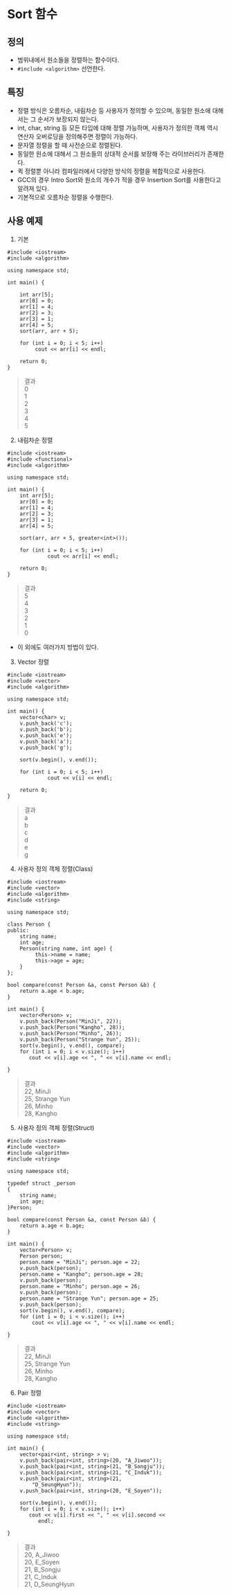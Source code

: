 # Sort 함수

## 정의
- 범위내에서 원소들을 정렬하는 함수이다.
- ```#include <algorithm>``` 선언한다.

## 특징
- 정렬 방식은 오름차순, 내림차순 등 사용자가 정의할 수 있으며, 동일한 원소에 대해서는 그 순서가 보장되지 않는다.
- int, char, string 등 모든 타입에 대해 정렬 가능하며, 사용자가 정의한 객체 역시 연산자 오버로딩을 정의해주면 정렬이 가능하다.
- 문자열 정렬을 할 때 사전순으로 정렬된다.
- 동일한 원소에 대해서 그 원소들의 상대적 순서를 보장해 주는 라이브러리가 존재한다.
- 퀵 정렬뿐 아니라 컴파일러에서 다양한 방식의 정렬을 복합적으로 사용한다.
- GCC의 경우 Intro Sort와 원소의 개수가 적을 경우 Insertion Sort를 사용한다고 알려져 있다.
- 기본적으로 오름차순 정렬을 수행한다.

## 사용 예제
1. 기본
~~~
#include <iostream>
#include <algorithm>

using namespace std;

int main() {

	int arr[5];
	arr[0] = 0;
	arr[1] = 4;
	arr[2] = 3;
	arr[3] = 1;
	arr[4] = 5;
	sort(arr, arr + 5);

	for (int i = 0; i < 5; i++)
	     cout << arr[i] << endl;

	return 0;
}
~~~
> 결과 <br>0 <br>1 <br>2 <br>3 <br>4 <br>5

2. 내림차순 정렬
~~~
#include <iostream>
#include <functional>
#include <algorithm>

using namespace std;

int main() {
	int arr[5];
	arr[0] = 0;
	arr[1] = 4;
	arr[2] = 3;
	arr[3] = 1;
	arr[4] = 5;

	sort(arr, arr + 5, greater<int>());

	for (int i = 0; i < 5; i++)
	         cout << arr[i] << endl;

	return 0;
}
~~~
> 결과 <br>5 <br>4 <br>3 <br>2 <br>1 <br>0
- 이 외에도 여러가지 방법이 있다.

3. Vector 정렬
~~~
#include <iostream>
#include <vector>
#include <algorithm>

using namespace std;

int main() {
	vector<char> v;
	v.push_back('c');
	v.push_back('b');
	v.push_back('e');
	v.push_back('a');
	v.push_back('g');

	sort(v.begin(), v.end());

	for (int i = 0; i < 5; i++)
	         cout << v[i] << endl;

	return 0;
}
~~~
> 결과 <br>a <br>b <br>c <br>d <br>e <br>g

4. 사용자 정의 객체 정렬(Class)
~~~
#include <iostream>
#include <vector>
#include <algorithm>
#include <string>

using namespace std;

class Person {
public:
	string name;
	int age;
	Person(string name, int age) {
	     this->name = name;
	     this->age = age;
	}
};

bool compare(const Person &a, const Person &b) {
	return a.age < b.age;
}

int main() {
	vector<Person> v;
	v.push_back(Person("MinJi", 22));
	v.push_back(Person("Kangho", 28));
	v.push_back(Person("Minho", 26));
	v.push_back(Person("Strange Yun", 25));
	sort(v.begin(), v.end(), compare);
	for (int i = 0; i < v.size(); i++)
	   cout << v[i].age << ", " << v[i].name << endl;

}
~~~
> 결과 <br>22, MinJi <br>25, Strange Yun <br>26, Minho <br>28, Kangho

5. 사용자 정의 객체 정렬(Struct)
~~~
#include <iostream>
#include <vector>
#include <algorithm>
#include <string>

using namespace std;

typedef struct _person
{
	string name;
	int age;
}Person;

bool compare(const Person &a, const Person &b) {
	return a.age < b.age;
}

int main() {
	vector<Person> v;
	Person person;
	person.name = "MinJi"; person.age = 22;
	v.push_back(person);
	person.name = "Kangho"; person.age = 28;
	v.push_back(person);
	person.name = "Minho"; person.age = 26;
	v.push_back(person);
	person.name = "Strange Yun"; person.age = 25;
	v.push_back(person);
	sort(v.begin(), v.end(), compare);
	for (int i = 0; i < v.size(); i++)
		cout << v[i].age << ", " << v[i].name << endl;

}
~~~
> 결과 <br>22, MinJi <br>25, Strange Yun <br>26, Minho <br>28, Kangho

6. Pair 정렬
~~~
#include <iostream>
#include <vector>
#include <algorithm>
#include <string>

using namespace std;

int main() {
	vector<pair<int, string> > v;
	v.push_back(pair<int, string>(20, "A_Jiwoo"));
	v.push_back(pair<int, string>(21, "B_Songju"));
	v.push_back(pair<int, string>(21, "C_Induk"));
	v.push_back(pair<int, string>(21, 
        "D_SeungHyun"));
	v.push_back(pair<int, string>(20, "E_Soyen"));

	sort(v.begin(), v.end());
	for (int i = 0; i < v.size(); i++)
	   cout << v[i].first << ", " << v[i].second << 
          endl;

}
~~~
> 결과 <br>20, A_Jiwoo <br>20, E_Soyen <br>21, B_Songju <br>21, C_Induk <br>21, D_SeungHyun
